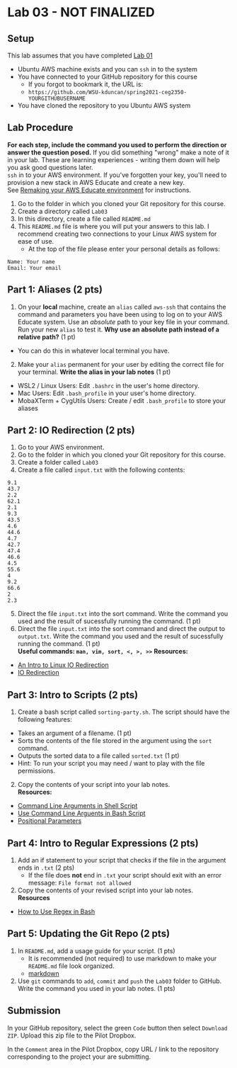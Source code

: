# Lab 03 - NOT FINALIZED

## Setup

This lab assumes that you have completed [Lab 01](../Lab01/README.md)

- Ubuntu AWS machine exists and you can `ssh` in to the system
- You have connected to your GitHub repository for this course
  - If you forgot to bookmark it, the URL is:
  - `https://github.com/WSU-kduncan/spring2021-ceg2350-YOURGITHUBUSERNAME`
- You have cloned the repository to you Ubuntu AWS system

## Lab Procedure

**For each step, include the command you used to perform the direction or answer the question posed.** If you did something "wrong" make a note of it in your lab. These are learning experiences - writing them down will help you ask good questions later.  
`ssh` in to your AWS environment. If you've forgotten your key, you'll need to provision a new stack in AWS Educate and create a new key.  
See [Remaking your AWS Educate environment](../../..) for instructions.

1. Go to the folder in which you cloned your Git repository for this course.
2. Create a directory called `Lab03`
3. In this directory, create a file called `README.md`
4. This `README.md` file is where you will put your answers to this lab. I recommend creating two connections to your Linux AWS system for ease of use.
   - At the top of the file please enter your personal details as follows:

```
Name: Your name
Email: Your email

```

## Part 1: Aliases (2 pts)

1. On your **local** machine, create an `alias` called `aws-ssh` that contains the command and parameters you have been using to log on to your AWS Educate system. Use an _absolute_ path to your key file in your command. Run your new `alias` to test it. **Why use an absolute path instead of a relative path?** (1 pt)

- You can do this in whatever local terminal you have.

2. Make your `alias` permanent for your user by editing the correct file for your terminal. **Write the alias in your lab notes** (1 pt)

- WSL2 / Linux Users: Edit `.bashrc` in the user's home directory.
- Mac Users: Edit `.bash_profile` in your user's home directory.
- MobaXTerm + CygUtils Users: Create / edit `.bash_profile` to store your aliases

## Part 2: IO Redirection (2 pts)

1. Go to your AWS environment.
2. Go to the folder in which you cloned your Git repository for this course.
3. Create a folder called `Lab03`
4. Create a file called `input.txt` with the following contents:

```
9.1
43.7
2.2
62.1
2.1
9.3
43.5
4.6
44.6
4.7
42.7
47.4
46.6
4.5
55.6
4
9.2
66.6
2
2.3
```

5. Direct the file `input.txt` into the sort command. Write the command you used and the result of sucessfully running the command. (1 pt)
6. Direct the file `input.txt` into the sort command and direct the output to `output.txt`. Write the command you used and the result of sucessfully running the command. (1 pt)  
   **Useful commands: `man, vim, sort, <, >, >>`**
   **Resources:**

- [An Intro to Linux IO Redirection](https://www.digitalocean.com/community/tutorials/an-introduction-to-linux-i-o-redirection)
- [IO Redirection](https://tldp.org/LDP/abs/html/io-redirection.html)

## Part 3: Intro to Scripts (2 pts)

1. Create a bash script called `sorting-party.sh`. The script should have the following features:

- Takes an argument of a filename. (1 pt)
- Sorts the contents of the file stored in the argument using the `sort` command.
- Outputs the sorted data to a file called `sorted.txt` (1 pt)
- Hint: To run your script you may need / want to play with the file permissions.

2. Copy the contents of your script into your lab notes.  
   **Resources:**

- [Command Line Arguments in Shell Script](https://tecadmin.net/tutorial/bash-scripting/bash-command-arguments/)
- [Use Command Line Arguents in Bash Script](https://www.baeldung.com/linux/use-command-line-arguments-in-bash-script)
- [Positional Parameters](http://linuxcommand.org/lc3_wss0120.php)

## Part 4: Intro to Regular Expressions (2 pts)

1. Add an if statement to your script that checks if the file in the argument ends in `.txt` (2 pts)
   - If the file does **not** end in `.txt` your script should exit with an error message: `File format not allowed`
2. Copy the contents of your revised script into your lab notes.  
   **Resources**

- [How to Use Regex in Bash](https://www.poftut.com/how-to-use-regular-expression-regex-in-bash-linux/)

## Part 5: Updating the Git Repo (2 pts)

1. In `README.md`, add a usage guide for your script. (1 pts)
   - It is recommended (not required) to use markdown to make your `README.md` file look organized.
   - [markdown](https://github.com/adam-p/markdown-here/wiki/Markdown-Cheatsheet)
2. Use `git` commands to `add`, `commit` and `push` the `Lab03` folder to GitHub. Write the command you used in your lab notes. (1 pts)

## Submission

In your GitHub repository, select the green `Code` button then select `Download ZIP`. Upload this zip file to the Pilot Dropbox.

In the `Comment` area in the Pilot Dropbox, copy URL / link to the repository corresponding to the project your are submitting.
